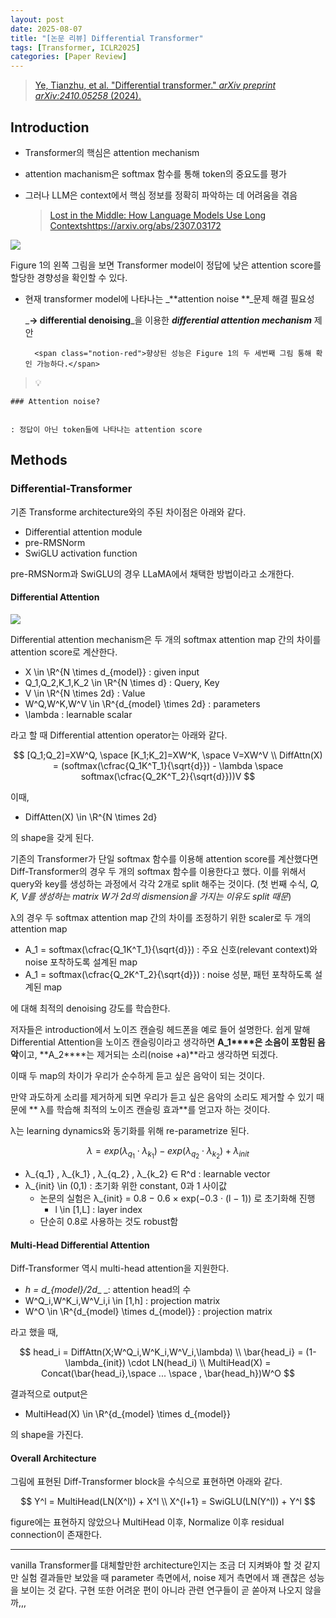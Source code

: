 ```yaml
---
layout: post
date: 2025-08-07
title: "[논문 리뷰] Differential Transformer"
tags: [Transformer, ICLR2025]
categories: [Paper Review]
---
```


> [Ye, Tianzhu, et al. "Differential transformer." ](https://arxiv.org/abs/2410.05258)[_arXiv preprint arXiv:2410.05258_](https://arxiv.org/abs/2410.05258)[ (2024).](https://arxiv.org/abs/2410.05258)



## Introduction

- Transformer의 핵심은 attention mechanism
- attention machanism은 softmax 함수를 통해 token의 중요도를 평가
- 그러나 LLM은 context에서 핵심 정보를 정확히 파악하는 데 어려움을 겪음

	> [Lost in the Middle: How Language Models Use Long Contextshttps://arxiv.org/abs/2307.03172](https://arxiv.org/abs/2307.03172)


![](https://prod-files-secure.s3.us-west-2.amazonaws.com/542b861c-36a8-4051-84e5-8804b6728dba/9083ea56-691a-4752-ae26-47f403431ac8/image.png?X-Amz-Algorithm=AWS4-HMAC-SHA256&X-Amz-Content-Sha256=UNSIGNED-PAYLOAD&X-Amz-Credential=ASIAZI2LB466QQZ7DPNQ%2F20250911%2Fus-west-2%2Fs3%2Faws4_request&X-Amz-Date=20250911T003759Z&X-Amz-Expires=3600&X-Amz-Security-Token=IQoJb3JpZ2luX2VjEJD%2F%2F%2F%2F%2F%2F%2F%2F%2F%2FwEaCXVzLXdlc3QtMiJHMEUCIE0zlw9mNrkieANqFJYzqlNXqz1qEFR5EY8p1t4%2BbE6OAiEA9xT9y8sLuf9rHPSSoar2%2BFvYVZ6tuYcAMmhJY4%2B99EUqiAQI%2Bf%2F%2F%2F%2F%2F%2F%2F%2F%2F%2FARAAGgw2Mzc0MjMxODM4MDUiDMoeCPCzWzEfDPRaKyrcAybPYincusmAX77n0SL6SxT3c5IAgq0WggAGndda3%2F6PpltbdiFh63hj97CAa6OWy9pYVlmxNky9Ty42zGEtPM3FvSKuuro3nzwQL%2BSicNiwMDQhM1KWOl5ePSG59wocWDRSX3ku5vResN4TAGqEucQwgnvYzS18hedfWTmEqFz7PexZMSdOsi56ConsLncHccJD6ZFjGpMrZzWihc7OCDmnvdacA80WnpZgQqLa42S3U5wc9knO2kwXra9BmvFcNLxH89paFGNNG%2BZ4NWWYOtJoqm46quMsj8yCsneCRoyWfTJ%2B25h5r7SGlrf9fF80jS%2FQ3x0Xs%2FVYuVvbS4Xt2YSZhMbz1SfJqLYOe4wTJmBJ28pcvBjldNKTxU4JenzwlLG88Jcqj04ft2Gy8Fj%2B89HQExgAF8PPckQIq4rGDJD0czsUtZCF8ptJuo9CESs%2BPl1smKyMKPRHjGc33bJdO2by1ROVcxSW4JLgatJ6z5o%2FZ2APA9kQlCzia3Pzt%2FGH5GT3cC2yjOKV1Dr%2FCflVxqbUhZcj4tJGoH5eKC93lVs0xx1Tmh%2BuSW3b8Yl%2FT%2F2NtZuD9s9XSGHzitGvqYiSwAMXvA1bbRh1KTP402BVhiDWFpgpq7EUi0qiVYEhMM2niMYGOqUBOXfoRujnIjtvOYchdkoGXoZ5Y97%2F19EJfH7rhyDOeNczf%2F8jBDDDfOFkGEWo%2B5D5rbWZVj6QO%2FM8NqTAQ9aW%2F9npYtg3njrnWOn9ME41ZMMVWuQ8gGBKdBpjC3nINXfLrOcXFcQZRdvtNpv%2BIE32QBmjTOjezemQ7fQy5NAIw6rAgth9xXepr%2B8mhP%2BhD80UF95DaswigOlEjW3aYQsBBZIt8wyw&X-Amz-Signature=28f3a3166cdfb204ec83b6a414363546d6985ed52e770c84df10b49277d7e1fa&X-Amz-SignedHeaders=host&x-amz-checksum-mode=ENABLED&x-id=GetObject)


Figure 1의 왼쪽 그림을 보면 Transformer model이 정답에 낮은 attention score를 할당한 경향성을 확인할 수 있다.

- 현재 transformer model에 나타나는 _**attention noise **_문제 해결 필요성

	_**→ differential denoising**_을 이용한 _**differential attention mechanism**_ 제안


		<span class="notion-red">향상된 성능은 Figure 1의 두 세번째 그림 통해 확인 가능하다.</span>


> 💡 


	### Attention noise?


	: 정답이 아닌 token들에 나타나는 attention score



## Methods



### Differential-Transformer


기존 Transforme architecture와의 주된 차이점은 아래와 같다.

- Differential attention module
- pre-RMSNorm
- SwiGLU activation function

pre-RMSNorm과 SwiGLU의 경우 LLaMA에서 채택한 방법이라고 소개한다.



#### Differential Attention


![](https://prod-files-secure.s3.us-west-2.amazonaws.com/542b861c-36a8-4051-84e5-8804b6728dba/116d70b2-1963-4810-9167-f4c7d8a06e8f/image.png?X-Amz-Algorithm=AWS4-HMAC-SHA256&X-Amz-Content-Sha256=UNSIGNED-PAYLOAD&X-Amz-Credential=ASIAZI2LB466QQZ7DPNQ%2F20250911%2Fus-west-2%2Fs3%2Faws4_request&X-Amz-Date=20250911T003759Z&X-Amz-Expires=3600&X-Amz-Security-Token=IQoJb3JpZ2luX2VjEJD%2F%2F%2F%2F%2F%2F%2F%2F%2F%2FwEaCXVzLXdlc3QtMiJHMEUCIE0zlw9mNrkieANqFJYzqlNXqz1qEFR5EY8p1t4%2BbE6OAiEA9xT9y8sLuf9rHPSSoar2%2BFvYVZ6tuYcAMmhJY4%2B99EUqiAQI%2Bf%2F%2F%2F%2F%2F%2F%2F%2F%2F%2FARAAGgw2Mzc0MjMxODM4MDUiDMoeCPCzWzEfDPRaKyrcAybPYincusmAX77n0SL6SxT3c5IAgq0WggAGndda3%2F6PpltbdiFh63hj97CAa6OWy9pYVlmxNky9Ty42zGEtPM3FvSKuuro3nzwQL%2BSicNiwMDQhM1KWOl5ePSG59wocWDRSX3ku5vResN4TAGqEucQwgnvYzS18hedfWTmEqFz7PexZMSdOsi56ConsLncHccJD6ZFjGpMrZzWihc7OCDmnvdacA80WnpZgQqLa42S3U5wc9knO2kwXra9BmvFcNLxH89paFGNNG%2BZ4NWWYOtJoqm46quMsj8yCsneCRoyWfTJ%2B25h5r7SGlrf9fF80jS%2FQ3x0Xs%2FVYuVvbS4Xt2YSZhMbz1SfJqLYOe4wTJmBJ28pcvBjldNKTxU4JenzwlLG88Jcqj04ft2Gy8Fj%2B89HQExgAF8PPckQIq4rGDJD0czsUtZCF8ptJuo9CESs%2BPl1smKyMKPRHjGc33bJdO2by1ROVcxSW4JLgatJ6z5o%2FZ2APA9kQlCzia3Pzt%2FGH5GT3cC2yjOKV1Dr%2FCflVxqbUhZcj4tJGoH5eKC93lVs0xx1Tmh%2BuSW3b8Yl%2FT%2F2NtZuD9s9XSGHzitGvqYiSwAMXvA1bbRh1KTP402BVhiDWFpgpq7EUi0qiVYEhMM2niMYGOqUBOXfoRujnIjtvOYchdkoGXoZ5Y97%2F19EJfH7rhyDOeNczf%2F8jBDDDfOFkGEWo%2B5D5rbWZVj6QO%2FM8NqTAQ9aW%2F9npYtg3njrnWOn9ME41ZMMVWuQ8gGBKdBpjC3nINXfLrOcXFcQZRdvtNpv%2BIE32QBmjTOjezemQ7fQy5NAIw6rAgth9xXepr%2B8mhP%2BhD80UF95DaswigOlEjW3aYQsBBZIt8wyw&X-Amz-Signature=33fbf18ae3c9f8a52a823a9fcc9c1e022a58bec1e8037854164071993adb324d&X-Amz-SignedHeaders=host&x-amz-checksum-mode=ENABLED&x-id=GetObject)


Differential attention mechanism은 두 개의 softmax attention map 간의 차이를 attention score로 계산한다.

- X \in \R^{N \times d\_{model}} : given input
- Q\_1,Q\_2,K\_1,K\_2 \in \R^{N \times d} : Query, Key
- V \in \R^{N \times 2d} : Value
- W^Q,W^K,W^V \in \R^{d\_{model} \times 2d} : parameters
- \lambda : learnable scalar

라고 할 때 Differential attention operator는 아래와 같다.


$$
[Q_1;Q_2]=XW^Q, \space [K_1;K_2]=XW^K, \space V=XW^V \\
DiffAttn(X) = (softmax(\cfrac{Q_1K^T_1}{\sqrt{d}}) - \lambda \space softmax(\cfrac{Q_2K^T_2}{\sqrt{d}}))V
$$


이때,

- DiffAtten(X) \in \R^{N \times 2d}

의 shape을 갖게 된다.


기존의 Transformer가 단일 softmax 함수를 이용해 attention score를 계산했다면 Diff-Transformer의 경우 두 개의 softmax 함수를 이용한다고 했다. 이를 위해서 query와 key를 생성하는 과정에서 각각 2개로 split 해주는 것이다. <span class="notion-red">(첫 번째 수식, </span><span class="notion-red">_Q, K, V를 생성하는 matrix W가 2d의 dismension을 가지는 이유도 split 때문_</span><span class="notion-red">)</span>


 λ의 경우 두 softmax attention map 간의 차이를 조정하기 위한 scaler로 두 개의 attention map

- A\_1 = softmax(\cfrac{Q\_1K^T\_1}{\sqrt{d}}) : 주요 신호(relevant context)와 noise 포착하도록 설계된 map
- A\_1 = softmax(\cfrac{Q\_2K^T\_2}{\sqrt{d}}) : noise 성분, 패턴 포착하도록 설계된 map 

에 대해 최적의 denoising 강도를 학습한다.


저자들은 introduction에서 노이즈 캔슬링 헤드폰을 예로 들어 설명한다. 쉽게 말해 Differential Attention을 노이즈 캔슬링이라고 생각하면 **A\_1****은 소음이 포함된 음악**이고, **A\_2****는 제거되는 소리(noise +a)**라고 생각하면 되겠다. 


이때 두 map의 차이가 우리가 순수하게 듣고 싶은 음악이 되는 것이다. 


만약 과도하게 소리를 제거하게 되면 우리가 듣고 싶은 음악의 소리도 제거할 수 있기 때문에 ** λ를 학습해 최적의 노이즈 캔슬링 효과**를 얻고자 하는 것이다.


λ는 learning dynamics와 동기화를 위해 re-parametrize 된다.


$$
\lambda = exp(\lambda_{q_1} \cdot \lambda_{k_1}) - exp(\lambda_{q_2} \cdot \lambda_{k_2}) + \lambda_{init}
$$

- λ\_{q\_1} , λ\_{k\_1} , λ\_{q\_2} , λ\_{k\_2} ∈ R^d : learnable vector
- λ\_{init} \in (0,1) : 초기화 위한 constant, 0과 1 사이값
	- 논문의 실험은 λ\_{init} = 0.8 − 0.6 × exp(−0.3 · (l − 1)) 로 초기화해 진행
		- l \in [1,L] : layer index
	- 단순히 0.8로 사용하는 것도 robust함


#### **Multi-Head Differential Attention**


Diff-Transformer 역시 multi-head attention을 지원한다.

- _h = d\_{model}/2d__ _: attention head의 수
- W^Q\_i,W^K\_i,W^V\_i,i \in [1,h] : projection matrix
- W^O \in \R^{d\_{model} \times d\_{model}} : projection matrix

라고 했을 때,


$$
head_i = DiffAttn(X;W^Q_i,W^K_i,W^V_i,\lambda) \\
\bar{head_i} = (1-\lambda_{init}) \cdot LN(head_i) \\
MultiHead(X) = Concat(\bar{head_i},\space ... \space , \bar{head_h})W^O
$$


결과적으로 output은

- MultiHead(X) \in \R^{d\_{model} \times d\_{model}}

의 shape을 가진다.



#### Overall Architecture


그림에 표현된 Diff-Transformer block을 수식으로 표현하면 아래와 같다.


$$
Y^l = MultiHead(LN(X^l)) + X^l \\
X^{l+1} = SwiGLU(LN(Y^l)) + Y^l
$$


figure에는 표현하지 않았으나 MultiHead 이후, Normalize 이후 residual connection이 존재한다.


---


vanilla Transformer를 대체할만한 architecture인지는 조금 더 지켜봐야 할 것 같지만 실험 결과들만 보았을 때 parameter 측면에서, noise 제거 측면에서 꽤 괜찮은 성능을 보이는 것 같다. 구현 또한 어려운 편이 아니라 관련 연구들이 곧 쏟아져 나오지 않을까,,,

